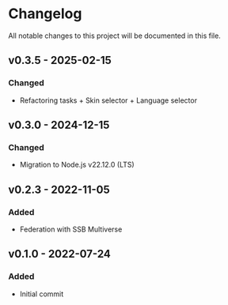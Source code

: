# Changelog

All notable changes to this project will be documented in this file.

<!--
## [Unreleased]

### Added
### Changed
### Deprecated
### Removed
### Fixed
### Security
-->

## v0.3.5 - 2025-02-15

### Changed

- Refactoring tasks + Skin selector + Language selector

## v0.3.0 - 2024-12-15

### Changed

- Migration to Node.js v22.12.0 (LTS)

## v0.2.3 - 2022-11-05

### Added

- Federation with SSB Multiverse

## v0.1.0 - 2022-07-24

### Added

- Initial commit
